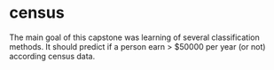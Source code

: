 # census
The main goal of this capstone was learning of several classification methods. It should predict if a person earn > $50000 per year (or not) according census data.
